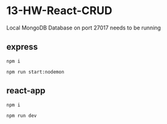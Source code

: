 # 13-HW-React-CRUD

Local MongoDB Database on port 27017 needs to be running

## express

```
npm i

npm run start:nodemon
```

## react-app

```
npm i

npm run dev
```
